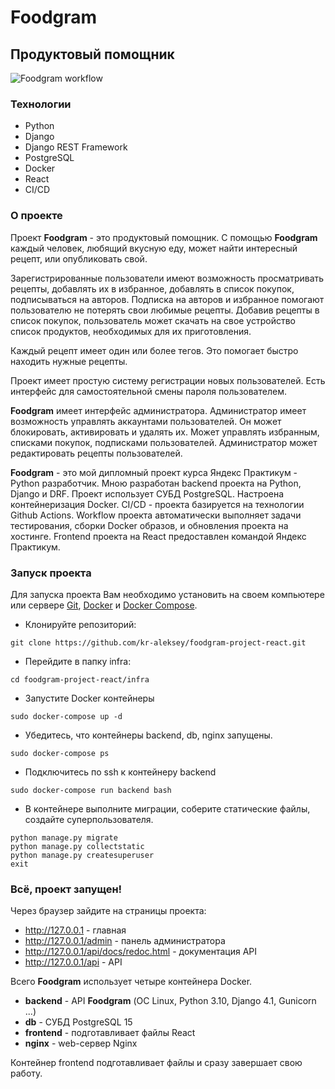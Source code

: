 # Foodgram

## Продуктовый помощник

![Foodgram workflow](https://github.com/kr-aleksey/foodgram-project-react/actions/workflows/foodgram_workflow.yml/badge.svg)

### Технологии

* Python
* Django
* Django REST Framework
* PostgreSQL
* Docker
* React
* CI/CD

### О проекте

Проект **Foodgram** - это продуктовый помощник. С помощью **Foodgram** каждый человек, 
любящий вкусную еду, может найти интересный рецепт, или опубликовать свой. 

Зарегистрированные пользователи имеют возможность просматривать рецепты, добавлять их в 
избранное, добавлять в список покупок, подписываться на авторов. Подписка на авторов и 
избранное помогают пользователю не потерять свои любимые рецепты. Добавив рецепты
в список покупок, пользователь может скачать на свое устройство список продуктов,
необходимых для их приготовления.

Каждый рецепт имеет один или более тегов. Это помогает быстро находить нужные рецепты.

Проект имеет простую систему регистрации новых пользователей. Есть интерфейс для 
самостоятельной смены пароля пользователем.

**Foodgram** имеет интерфейс администратора. Администратор имеет возможность управлять
аккаунтами пользователей. Он может блокировать, активировать и удалять их. Может управлять
избранным, списками покупок, подписками пользователей. Администратор может редактировать 
рецепты пользователей.

**Foodgram** - это мой дипломный проект курса Яндекс Практикум - Python разработчик. Мною 
разработан backend проекта на Python, Django и DRF. Проект использует СУБД PostgreSQL.
Настроена контейнеризация Docker. CI/CD - проекта базируется на технологии Github Actions.
Workflow проекта автоматически выполняет задачи тестирования, сборки Docker образов, 
и обновления проекта на хостинге. Frontend проекта на React предоставлен командой 
Яндекс Практикум.

### Запуск проекта

Для запуска проекта Вам необходимо установить на своем компьютере или сервере
[Git](https://git-scm.com/downloads), 
[Docker](https://docs.docker.com/get-docker/) 
и [Docker Compose](https://docs.docker.com/compose/install/).

* Клонируйте репозиторий:
```
git clone https://github.com/kr-aleksey/foodgram-project-react.git
```
* Перейдите в папку infra:
```
cd foodgram-project-react/infra
```
* Запустите Docker контейнеры
```
sudo docker-compose up -d
```
* Убедитесь, что контейнеры backend, db, nginx запущены. 
```
sudo docker-compose ps
```
* Подключитесь по ssh к контейнеру backend
```
sudo docker-compose run backend bash
```
* В контейнере выполните миграции, соберите статические файлы, создайте 
суперпользователя.
```
python manage.py migrate
python manage.py collectstatic
python manage.py createsuperuser
exit
```
### Всё, проект запущен!
Через браузер зайдите на страницы проекта:
* http://127.0.0.1 - главная
* http://127.0.0.1/admin - панель администратора
* http://127.0.0.1/api/docs/redoc.html - документация API
* http://127.0.0.1/api - API

Всего **Foodgram** использует четыре контейнера Docker.
* **backend** - API **Foodgram** (ОС Linux, Python 3.10, Django 4.1, Gunicorn ...)
* **db** - СУБД PostgreSQL 15
* **frontend** - подготавливает файлы React
* **nginx** - web-сервер Nginx

Контейнер frontend подготавливает файлы и сразу завершает свою работу.





